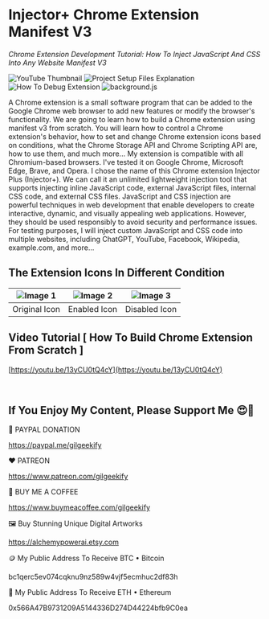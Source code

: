 # Injector+ Chrome Extension Manifest V3

_Chrome Extension Development Tutorial: How To Inject JavaScript And CSS Into Any Website Manifest V3_

![YouTube Thumbnail](https://raw.githubusercontent.com/saeedkohansal/InjectorPlus-Chrome-Extension-Manifest-V3/main/images/InjectorPlus-Chrome-Extension-Manifest-V3.png "Injector+ Chrome Extension Manifest V3")
![Project Setup Files Explanation](https://raw.githubusercontent.com/saeedkohansal/InjectorPlus-Chrome-Extension-Manifest-V3/main/images/Project-Structure-Explanation.png "Project Structure Explanation")
![How To Debug Extension](https://raw.githubusercontent.com/saeedkohansal/InjectorPlus-Chrome-Extension-Manifest-V3/main/images/How-To-Debug-Extension.gif "How To Debug Extension")
![background.js](https://raw.githubusercontent.com/saeedkohansal/InjectorPlus-Chrome-Extension-Manifest-V3/main/images/background.js.png "background.js")

A Chrome extension is a small software program that can be added to the Google Chrome web browser to add new features or modify the browser's functionality. We are going to learn how to build a Chrome extension using manifest v3 from scratch. You will learn how to control a Chrome extension's behavior, how to set and change Chrome extension icons based on conditions, what the Chrome Storage API and Chrome Scripting API are, how to use them, and much more... My extension is compatible with all Chromium-based browsers. I've tested it on Google Chrome, Microsoft Edge, Brave, and Opera. I chose the name of this Chrome extension Injector Plus (Injector+). We can call it an unlimited lightweight injection tool that supports injecting inline JavaScript code, external JavaScript files, internal CSS code, and external CSS files. JavaScript and CSS injection are powerful techniques in web development that enable developers to create interactive, dynamic, and visually appealing web applications. However, they should be used responsibly to avoid security and performance issues. For testing purposes, I will inject custom JavaScript and CSS code into multiple websites, including ChatGPT, YouTube, Facebook, Wikipedia, example.com, and more...

## The Extension Icons In Different Condition
| ![Image 1](https://raw.githubusercontent.com/saeedkohansal/InjectorPlus-Chrome-Extension-Manifest-V3/main/source-code/assets/icons/Original.png) | ![Image 2](https://raw.githubusercontent.com/saeedkohansal/InjectorPlus-Chrome-Extension-Manifest-V3/main/source-code/assets/icons/enabled/Original.png) | ![Image 3](https://raw.githubusercontent.com/saeedkohansal/InjectorPlus-Chrome-Extension-Manifest-V3/main/source-code/assets/icons/disabled/Original.png) |
|:---:|:---:|:---:|
| Original Icon | Enabled Icon | Disabled Icon |



## Video Tutorial [ How To Build Chrome Extension From Scratch ]
[https://youtu.be/13yCU0tQ4cY](https://youtu.be/13yCU0tQ4cY)

 

## If You Enjoy My Content, Please Support Me 😍🙏

💙 PAYPAL DONATION

https://paypal.me/gilgeekify

❤️ PATREON

https://www.patreon.com/gilgeekify

💛 BUY ME A COFFEE

https://www.buymeacoffee.com/gilgeekify

🖼️ Buy Stunning Unique Digital Artworks

https://alchemypowerai.etsy.com

🪙 My Public Address To Receive BTC • Bitcoin

bc1qerc5ev074cqknu9nz589w4vjf5ecmhuc2df83h

🥈 My Public Address To Receive ETH • Ethereum

0x566A47B9731209A5144336D274D44224bfb9C0ea
